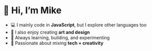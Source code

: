 # 👋 Hi, I’m Mike  

- 💻 I mainly code in **JavaScript**, but I explore other languages too  
- 🎨 I also enjoy creating **art and design**  
- 🌱 Always learning, building, and experimenting  
- 🚀 Passionate about mixing **tech + creativity**  


<!---
aneurismike/aneurismike is a ✨ special ✨ repository because its `README.md` (this file) appears on your GitHub profile.
You can click the Preview link to take a look at your changes.
--->
